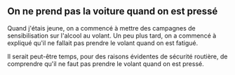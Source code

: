 ## On ne prend pas la voiture quand on est pressé


Quand j'étais jeune, on a commencé à mettre des campagnes de sensibilisation sur l'alcool au volant. Un peu plus tard, on a commencé à expliqué qu'il ne fallait pas prendre le volant quand on est fatigué.

Il serait peut-être temps, pour des raisons évidentes de sécurité routière, de comprendre qu'il ne faut pas prendre le volant quand on est pressé.

